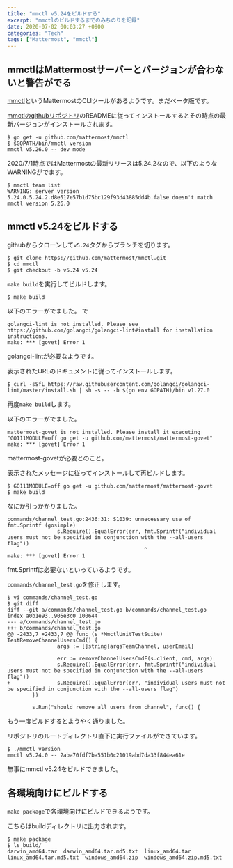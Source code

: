 ```yaml
---
title: "mmctl v5.24をビルドする"
excerpt: "mmctlのビルドするまでのみちのりを記録"
date: 2020-07-02 00:03:27 +0900
categories: "Tech"
tags: ["Mattermost", "mmctl"]
---
```


## mmctlはMattermostサーバーとバージョンが合わないと警告がでる

[mmctl](https://docs.mattermost.com/administration/mmctl-cli-tool.html)というMattermostのCLIツールがあるようです。まだベータ版です。

[mmctlのgithubリポジトリ](https://github.com/mattermost/mmctl)のREADMEに従ってインストールするとその時点の最新バージョンがインストールされます。

```
$ go get -u github.com/mattermost/mmctl
$ $GOPATH/bin/mmctl version
mmctl v5.26.0 -- dev mode
```

2020/7/1時点ではMattermostの最新リリースは5.24.2なので、以下のようなWARNINGがでます。

```
$ mmctl team list
WARNING: server version 5.24.0.5.24.2.d8e517e57b1d75bc129f93d43885dd4b.false doesn't match mmctl version 5.26.0
```

## mmctl v5.24をビルドする

githubからクローンして`v5.24`タグからブランチを切ります。

```
$ git clone https://github.com/mattermost/mmctl.git
$ cd mmctl
$ git checkout -b v5.24 v5.24
```

`make build`を実行してビルドします。

```
$ make build
```

以下のエラーがでました。
で
```
golangci-lint is not installed. Please see https://github.com/golangci/golangci-lint#install for installation instructions.
make: *** [govet] Error 1
```

golangci-lintが必要なようです。

表示されたURLのドキュメントに従ってインストールします。

```
$ curl -sSfL https://raw.githubusercontent.com/golangci/golangci-lint/master/install.sh | sh -s -- -b $(go env GOPATH)/bin v1.27.0
```

再度`make build`します。

以下のエラーがでました。

```
mattermost-govet is not installed. Please install it executing "GO111MODULE=off go get -u github.com/mattermost/mattermost-govet"
make: *** [govet] Error 1
```

mattermost-govetが必要とのこと。

表示されたメッセージに従ってインストールして再ビルドします。

```
$ GO111MODULE=off go get -u github.com/mattermost/mattermost-govet
$ make build
```

なにか引っかかりました。

```
commands/channel_test.go:2436:31: S1039: unnecessary use of fmt.Sprintf (gosimple)
                s.Require().EqualError(err, fmt.Sprintf("individual users must not be specified in conjunction with the --all-users flag"))
                                            ^
make: *** [govet] Error 1
```

fmt.Sprintfは必要ないといっているようです。

`commands/channel_test.go`を修正します。

```
$ vi commands/channel_test.go
$ git diff
diff --git a/commands/channel_test.go b/commands/channel_test.go
index a0b1e93..905e3c0 100644
--- a/commands/channel_test.go
+++ b/commands/channel_test.go
@@ -2433,7 +2433,7 @@ func (s *MmctlUnitTestSuite) TestRemoveChannelUsersCmd() {
                args := []string{argsTeamChannel, userEmail}

                err := removeChannelUsersCmdF(s.client, cmd, args)
-               s.Require().EqualError(err, fmt.Sprintf("individual users must not be specified in conjunction with the --all-users flag"))
+               s.Require().EqualError(err, "individual users must not be specified in conjunction with the --all-users flag")
        })

        s.Run("should remove all users from channel", func() {
```

もう一度ビルドするとようやく通りました。

リポジトリのルートディレクトリ直下に実行ファイルができています。

```
$ ./mmctl version
mmctl v5.24.0 -- 2aba70fdf7ba551b0c21019abd7da33f844ea61e
```

無事にmmctl v5.24をビルドできました。

## 各環境向けにビルドする

`make package`で各環境向けにビルドできるようです。

こちらはbuildディレクトリに出力されます。

```
$ make package
$ ls build/
darwin_amd64.tar  darwin_amd64.tar.md5.txt  linux_amd64.tar  linux_amd64.tar.md5.txt  windows_amd64.zip  windows_amd64.zip.md5.txt
```

